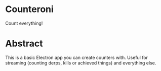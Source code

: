 # Counteroni
Count everything!

# Abstract
This is a basic Electron app you can create counters with. Useful for streaming (counting derps, kills or achieved things) and everything else.
